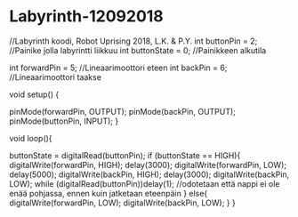 # Labyrinth-12092018
 //Labyrinth koodi, Robot Uprising 2018, L.K. & P.Y.
int buttonPin = 2; //Painike jolla labyrintti liikkuu
int buttonState = 0; //Painikkeen alkutila

int forwardPin =  5; //Lineaarimoottori eteen
int backPin =  6; //Lineaarimoottori taakse

void setup() {

pinMode(forwardPin, OUTPUT);
pinMode(backPin, OUTPUT);
pinMode(buttonPin, INPUT);
}

void loop(){

  buttonState = digitalRead(buttonPin);
  if (buttonState == HIGH){
    digitalWrite(forwardPin, HIGH);
    delay(3000);
    digitalWrite(forwardPin, LOW);
    delay(5000);
    digitalWrite(backPin, HIGH);
    delay(3000);
    digitalWrite(backPin, LOW);
    while (digitalRead(buttonPin))delay(1); //odotetaan että nappi ei ole enää pohjassa, ennen kuin jatketaan eteenpäin
  }
  else{
    digitalWrite(forwardPin, LOW);
    digitalWrite(backPin, LOW);
  }
}
